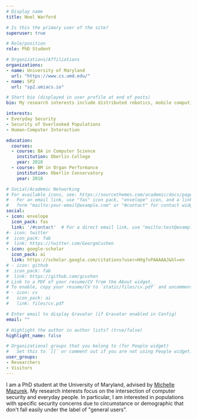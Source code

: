 ```yaml
---
# Display name
title: Noel Warford

# Is this the primary user of the site?
superuser: true

# Role/position
role: PhD Student

# Organizations/Affiliations
organizations:
- name: University of Maryland
  url: "https://www.cs.umd.edu/"
- name: SP2
  url: "sp2.umiacs.io"

# Short bio (displayed in user profile at end of posts)
bio: My research interests include distributed robotics, mobile computing and programmable matter.

interests:
- Everyday Security
- Security of Overlooked Populations
- Human-Computer Interaction

education:
  courses:
  - course: BA in Computer Science
    institution: Oberlin College
    year: 2018
  - course: BM in Organ Performance
    institution: Oberlin Conservatory
    year: 2018

# Social/Academic Networking
# For available icons, see: https://sourcethemes.com/academic/docs/page-builder/#icons
#   For an email link, use "fas" icon pack, "envelope" icon, and a link in the
#   form "mailto:your-email@example.com" or "#contact" for contact widget.
social:
- icon: envelope
  icon_pack: fas
  link: '/#contact'  # For a direct email link, use "mailto:test@example.org".
#- icon: twitter
#  icon_pack: fab
#  link: https://twitter.com/GeorgeCushen
- icon: google-scholar
  icon_pack: ai
  link: https://scholar.google.com/citations?user=HXg7vPAAAAAJ&hl=en
# - icon: github
#  icon_pack: fab
#  link: https://github.com/gcushen
# Link to a PDF of your resume/CV from the About widget.
# To enable, copy your resume/CV to `static/files/cv.pdf` and uncomment the lines below.
# - icon: cv
#   icon_pack: ai
#   link: files/cv.pdf

# Enter email to display Gravatar (if Gravatar enabled in Config)
email: ""

# Highlight the author in author lists? (true/false)
highlight_name: false

# Organizational groups that you belong to (for People widget)
#   Set this to `[]` or comment out if you are not using People widget.
user_groups:
- Researchers
- Visitors
---
```


I am a PhD student at the University of Maryland, advised by <a href=https://www.umiacs.umd.edu/~mmazurek/>Michelle Mazurek</a>. My research interests focus on the intersection of computer security and everyday people. In particular, I am interested in populations with specific security concerns due to circumstance or demographic that don't fall easily under the label of "general users".
